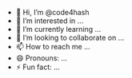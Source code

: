 - 👋 Hi, I’m @code4hash
- 👀 I’m interested in ...
- 🌱 I’m currently learning ...
- 💞️ I’m looking to collaborate on ...
- 📫 How to reach me ...
- 😄 Pronouns: ...
- ⚡ Fun fact: ...

<!---
code4hash/code4hash is a ✨ special ✨ repository because its `README.md` (this file) appears on your GitHub profile.
You can click the Preview link to take a look at your changes.
--->
